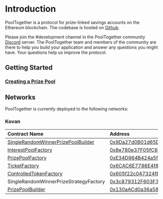 # Introduction

PoolTogether is a protocol for prize-linked savings accounts on the Ethereum blockchain.  The codebase is hosted on [Github](https://github.com/pooltogether/pooltogether-contracts).

Please join the \#development channel in the PoolTogether community [Discord](https://discord.gg/5sjnHd) server.  The PoolTogether team and members of the community are there to help you build your application and answer any questions you might have.  Your questions help us improve the protocol.

## Getting Started

### [Creating a Prize Pool](tutorials/creating-a-prize-pool.md)

## Networks

PoolTogether is currently deployed to the following networks:

### Kovan

| Contract Name | Address |
| :--- | :--- |
| [SingleRandomWinnerPrizePoolBuilder](contracts/builders.md#single-random-winner-prize-pool-builder) | [0x9Da27d0B01d65D92d69d043526c15a25344c4016](https://kovan.etherscan.io/address/0x9Da27d0B01d65D92d69d043526c15a25344c4016) |
| [InterestPoolFactory](contracts/interestpool.md) | [0x8e780e37F05fC6B6e45125dCdB8aa65dEa59ce98](https://kovan.etherscan.io/address/0x8e780e37F05fC6B6e45125dCdB8aa65dEa59ce98) |
| [PrizePoolFactory](contracts/prize-pool/) | [0xE34D964B424a5fD0EF19fF7960925d590Ac83Da1](https://kovan.etherscan.io/address/0xE34D964B424a5fD0EF19fF7960925d590Ac83Da1) |
| [TicketFactory](contracts/ticket.md) | [0x6CAC6E7786E4f8446b270EE7ff6458bAB44eeF3E](//kovan.etherscan.io/address/0x6CAC6E7786E4f8446b270EE7ff6458bAB44eeF3E) |
| [ControlledTokenFactory](contracts/controlledtoken.md) | [0x605f22c047324fBbB7bddA40bCED67783F43d29f](//kovan.etherscan.io/address/0x605f22c047324fBbB7bddA40bCED67783F43d29f) |
| SingleRandomWinnerPrizeStrategyFactory | [0x3c879312F603F34Bc2EEBD232D019e14D1735BEb](//kovan.etherscan.io/address/0x3c879312F603F34Bc2EEBD232D019e14D1735BEb) |
| [PrizePoolBuilder](contracts/builders.md#prize-pool-builder) | [0x130aACd0a36a5857cC9a9241048e2550c72144E5](//kovan.etherscan.io/address/0x130aACd0a36a5857cC9a9241048e2550c72144E5) |









